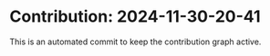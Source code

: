 # Contribution: 2024-11-30-20-41
This is an automated commit to keep the contribution graph active.
